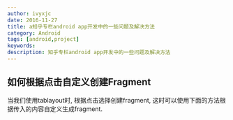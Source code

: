 ```yaml
---
author: ivyxjc
date: 2016-11-27
title: a知乎专栏android app开发中的一些问题及解决方法
category: Android
tags: [android,project]
keywords:
description: 知乎专栏android app开发中的一些问题及解决方法
---
```



## 如何根据点击自定义创建Fragment

当我们使用tablayout时, 根据点击选择创建fragment, 这时可以使用下面的方法根据传入的内容自定义生成fragment.
